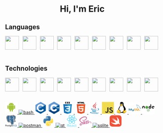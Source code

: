 <h1 align="center">Hi, I'm Eric</h1>

<h2 align="left">Languages</h2>

<div>
  <img src="https://img.icons8.com/?size=100&id=13441&format=png&color=000000" width="45" height="45"> &nbsp;
  <img src="https://img.icons8.com/?size=100&id=13679&format=png&color=000000" width="45" height="45"> &nbsp;
  <img src="https://img.icons8.com/?size=100&id=9MJf0ngDwS8z&format=png&color=000000" width="45" height="45"> &nbsp;
  <img src="https://img.icons8.com/?size=100&id=sB4ejOwBVDr4&format=png&color=000000" width="45" height="45"> &nbsp;
  <img src="https://img.icons8.com/?size=100&id=40670&format=png&color=000000" width="45" height="45"> &nbsp;
  <img src="https://img.icons8.com/?size=100&id=108784&format=png&color=000000" width="45" height="45"> &nbsp;
  <img src="https://img.icons8.com/?size=100&id=yjSayFwWHyCo&format=png&color=89AFDE" width="45" height="45"> &nbsp;
  <img src="https://img.icons8.com/?size=100&id=rgPSE6nAB766&format=png&color=000000" width="45" height="45"> &nbsp;
  <img src="https://img.icons8.com/?size=100&id=hsPbhkOH4FMe&format=png&color=317347" width="45" height="45"> &nbsp;
</div>

<h2 align="left">Technologies</h2>

<div>
  <img src="https://img.icons8.com/?size=100&id=04OFrkjznvcd&format=png&color=000000" width="45" height="45"> &nbsp;
  <img src="https://img.icons8.com/?size=100&id=17842&format=png&color=000000" width="45" height="45"> &nbsp;
  <img src="https://img.icons8.com/?size=100&id=JRnxU7ZWP4mi&format=png&color=000000" width="45" height="45"> &nbsp;
  <img src="https://img.icons8.com/?size=100&id=47039&format=png&color=58B979" width="45" height="45"> &nbsp;
  <img src="https://img.icons8.com/?size=100&id=EPbEfEa7o8CB&format=png&color=000000" width="45" height="45"> &nbsp;
  <img src="https://img.icons8.com/?size=100&id=wPohyHO_qO1a&format=png&color=000000" width="45" height="45"> &nbsp;
  <img src="https://img.icons8.com/?size=100&id=yjSayFwWHyCo&format=png&color=89AFDE" width="45" height="45"> &nbsp;
  <img src="https://img.icons8.com/?size=100&id=rgPSE6nAB766&format=png&color=000000" width="45" height="45"> &nbsp;
  <img src="https://img.icons8.com/?size=100&id=hsPbhkOH4FMe&format=png&color=317347" width="45" height="45"> &nbsp;
</div>

<p align="left"> <a href="[https://developer.android.com](https://img.icons8.com/?size=100&id=04OFrkjznvcd&format=png&color=000000)" target="_blank" rel="noreferrer"> <img src="https://raw.githubusercontent.com/devicons/devicon/master/icons/android/android-original-wordmark.svg" alt="android" width="40" height="40"/> </a> <a href="https://www.gnu.org/software/bash/" target="_blank" rel="noreferrer"> <img src="https://www.vectorlogo.zone/logos/gnu_bash/gnu_bash-icon.svg" alt="bash" width="40" height="40"/> </a> <a href="https://www.cprogramming.com/" target="_blank" rel="noreferrer"> <img src="https://raw.githubusercontent.com/devicons/devicon/master/icons/c/c-original.svg" alt="c" width="40" height="40"/> </a> <a href="https://www.w3schools.com/cpp/" target="_blank" rel="noreferrer"> <img src="https://raw.githubusercontent.com/devicons/devicon/master/icons/cplusplus/cplusplus-original.svg" alt="cplusplus" width="40" height="40"/> </a> <a href="https://www.w3schools.com/css/" target="_blank" rel="noreferrer"> <img src="https://raw.githubusercontent.com/devicons/devicon/master/icons/css3/css3-original-wordmark.svg" alt="css3" width="40" height="40"/> </a> <a href="https://www.w3.org/html/" target="_blank" rel="noreferrer"> <img src="https://raw.githubusercontent.com/devicons/devicon/master/icons/html5/html5-original-wordmark.svg" alt="html5" width="40" height="40"/> </a> <a href="https://www.java.com" target="_blank" rel="noreferrer"> <img src="https://raw.githubusercontent.com/devicons/devicon/master/icons/java/java-original.svg" alt="java" width="40" height="40"/> </a> <a href="https://developer.mozilla.org/en-US/docs/Web/JavaScript" target="_blank" rel="noreferrer"> <img src="https://raw.githubusercontent.com/devicons/devicon/master/icons/javascript/javascript-original.svg" alt="javascript" width="40" height="40"/> </a> <a href="https://www.linux.org/" target="_blank" rel="noreferrer"> <img src="https://raw.githubusercontent.com/devicons/devicon/master/icons/linux/linux-original.svg" alt="linux" width="40" height="40"/> </a> <a href="https://www.mysql.com/" target="_blank" rel="noreferrer"> <img src="https://raw.githubusercontent.com/devicons/devicon/master/icons/mysql/mysql-original-wordmark.svg" alt="mysql" width="40" height="40"/> </a> <a href="https://nodejs.org" target="_blank" rel="noreferrer"> <img src="https://raw.githubusercontent.com/devicons/devicon/master/icons/nodejs/nodejs-original-wordmark.svg" alt="nodejs" width="40" height="40"/> </a> <a href="https://www.postgresql.org" target="_blank" rel="noreferrer"> <img src="https://raw.githubusercontent.com/devicons/devicon/master/icons/postgresql/postgresql-original-wordmark.svg" alt="postgresql" width="40" height="40"/> </a> <a href="https://postman.com" target="_blank" rel="noreferrer"> <img src="https://www.vectorlogo.zone/logos/getpostman/getpostman-icon.svg" alt="postman" width="40" height="40"/> </a> <a href="https://www.python.org" target="_blank" rel="noreferrer"> <img src="https://raw.githubusercontent.com/devicons/devicon/master/icons/python/python-original.svg" alt="python" width="40" height="40"/> </a> <a href="https://www.qt.io/" target="_blank" rel="noreferrer"> <img src="https://upload.wikimedia.org/wikipedia/commons/0/0b/Qt_logo_2016.svg" alt="qt" width="40" height="40"/> </a> <a href="https://reactjs.org/" target="_blank" rel="noreferrer"> <img src="https://raw.githubusercontent.com/devicons/devicon/master/icons/react/react-original-wordmark.svg" alt="react" width="40" height="40"/> </a> <a href="https://sass-lang.com" target="_blank" rel="noreferrer"> <img src="https://raw.githubusercontent.com/devicons/devicon/master/icons/sass/sass-original.svg" alt="sass" width="40" height="40"/> </a> <a href="https://www.sqlite.org/" target="_blank" rel="noreferrer"> <img src="https://www.vectorlogo.zone/logos/sqlite/sqlite-icon.svg" alt="sqlite" width="40" height="40"/> </a> <a href="https://developer.apple.com/swift/" target="_blank" rel="noreferrer"> <img src="https://raw.githubusercontent.com/devicons/devicon/master/icons/swift/swift-original.svg" alt="swift" width="40" height="40"/> </a> </p>
<br />
